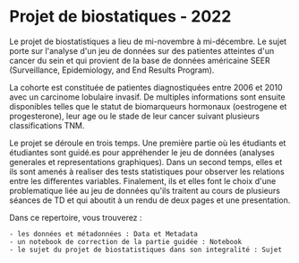 # Projet de biostatiques - 2022

Le projet de biostatistiques a lieu de mi-novembre à mi-décembre. Le sujet porte sur l'analyse d'un jeu de données sur des patientes atteintes d'un cancer du sein et qui provient de la base de données américaine SEER (Surveillance, Epidemiology, and End Results Program).

La cohorte est constituée de patientes diagnostiquées entre 2006 et 2010 avec un carcinome lobulaire invasif. De multiples informations sont ensuite disponibles telles que le statut de biomarqueurs hormonaux (oestrogene et progesterone), leur age ou le stade de leur cancer suivant plusieurs classifications TNM.

Le projet se déroule en trois temps. Une première partie où les étudiants et étudiantes sont guidé.es pour appréhender le jeu de données (analyses generales et representations graphiques). Dans un second temps, elles et ils sont amenés à realiser des tests statistiques pour observer les relations entre les differentes variables. Finalement, ils et elles font le choix d'une problematique liée au jeu de données qu'ils traitent au cours de plusieurs séances de TD et qui aboutit à un rendu de deux pages et une presentation.

Dans ce repertoire, vous trouverez :

    - les données et métadonnées : Data et Metadata
    - un notebook de correction de la partie guidée : Notebook
    - le sujet du projet de biostatistiques dans son integralité : Sujet
